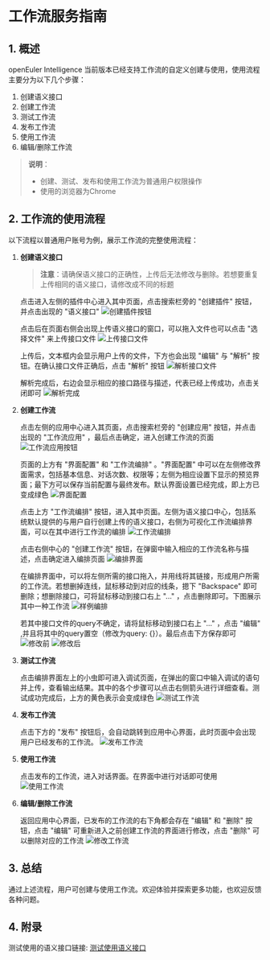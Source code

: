 # 工作流服务指南

## 1. 概述

openEuler Intelligence 当前版本已经支持工作流的自定义创建与使用，使用流程主要分为以下几个步骤：

1. 创建语义接口
2. 创建工作流
3. 测试工作流
4. 发布工作流
5. 使用工作流
6. 编辑/删除工作流

> **说明**：
>
> - 创建、测试、发布和使用工作流为普通用户权限操作
> - 使用的浏览器为Chrome

## 2. 工作流的使用流程

以下流程以普通用户账号为例，展示工作流的完整使用流程：

1. **创建语义接口**

    > **注意**：请确保语义接口的正确性，上传后无法修改与删除。若想要重复上传相同的语义接口，请修改成不同的标题

    点击进入左侧的插件中心进入其中页面，点击搜索栏旁的 "创建插件" 按钮，并点击出现的 "语义接口"
    ![创建插件按钮](pictures/button_1.png)

    点击后在页面右侧会出现上传语义接口的窗口，可以拖入文件也可以点击 "选择文件" 来上传接口文件
    ![上传接口文件](pictures/api_button_2.png)

    上传后，文本框内会显示用户上传的文件，下方也会出现 "编辑" 与 "解析" 按钮。在确认接口文件正确后，点击 "解析" 按钮
    ![解析接口文件](pictures/api_button_3.png)

    解析完成后，右边会显示相应的接口路径与描述，代表已经上传成功，点击关闭即可
    ![解析完成](pictures/api_button_4.png)

2. **创建工作流**

    点击左侧的应用中心进入其页面，点击搜索栏旁的 "创建应用" 按钮，并点击出现的 "工作流应用" ，最后点击确定，进入创建工作流的页面
    ![工作流应用按钮](pictures/workflow_1.png)

    页面的上方有 "界面配置" 和 "工作流编排" 。"界面配置" 中可以在左侧修改界面需求，包括基本信息、对话次数、权限等；左侧为相应设置下显示的预览界面；最下方可以保存当前配置与最终发布。默认界面设置已经完成，即上方已变成绿色
    ![界面配置](pictures/workflow_2.png)

    点击上方 "工作流编排" 按钮，进入其中页面。左侧为语义接口中心，包括系统默认提供的与用户自行创建上传的语义接口，右侧为可视化工作流编排界面，可以在其中进行工作流的编排
    ![工作流编排](pictures/workflow_3.png)
    
    点击右侧中心的 "创建工作流" 按钮，在弹窗中输入相应的工作流名称与描述，点击确定进入编排页面
    ![编排界面](pictures/workflow_4.png)

    在编排界面中，可以将左侧所需的接口拖入，并用线将其链接，形成用户所需的工作流。若想删掉连线，鼠标移动到对应的线条，摁下 "Backspace" 即可删除；想删除接口，可将鼠标移动到接口右上 "..." ，点击删除即可。下图展示其中一种工作流
    ![样例编排](pictures/workflow_5.png)

    若其中接口文件的query不确定，请将鼠标移动到接口右上 "..." ，点击 "编辑" ,并且将其中的query置空（修改为query: {}）。最后点击下方保存即可
    ![修改前](pictures/workflow_6.png)
    ![修改后](pictures/workflow_7.png)

3. **测试工作流**
    
    点击编排界面左上的小虫即可进入调试页面，在弹出的窗口中输入调试的语句并上传，查看输出结果。其中的各个步骤可以点击右侧箭头进行详细查看。测试成功完成后，上方的黄色表示会变成绿色
    ![测试工作流](pictures/test_1.png)

4. **发布工作流**

    点击下方的 "发布" 按钮后，会自动跳转到应用中心界面，此时页面中会出现用户已经发布的工作流。
    ![发布工作流](pictures/updata_1.png)

5. **使用工作流**

    点击发布的工作流，进入对话界面。在界面中进行对话即可使用
    ![使用工作流](pictures/use_01.png)

6. **编辑/删除工作流**

    返回应用中心界面，已发布的工作流的右下角都会存在 "编辑" 和 "删除" 按钮，点击 "编辑" 可重新进入之前创建工作流的界面进行修改，点击 "删除" 可以删除对应的工作流
    ![修改工作流](pictures/delete_01.png)

## 3. 总结

通过上述流程，用户可创建与使用工作流。欢迎体验并探索更多功能，也欢迎反馈各种问题。

## 4. 附录

测试使用的语义接口链接:
    [测试使用语义接口](yaml/car-plate-region.yaml)
